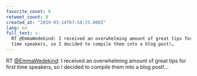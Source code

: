```yaml
---
favorite_count: 0
retweet_count: 0
created_at: "2019-03-14T07:58:25.000Z"
lang: en
full_text: >-
  RT @EmmaWedekind: I received an overwhelming amount of great tips for first
  time speakers, so I decided to compile them into a blog post!…
---
```


RT [@EmmaWedekind](https://twitter.com/EmmaWedekind): I received an overwhelming
amount of great tips for first time speakers, so I decided to compile them into
a blog post!…
